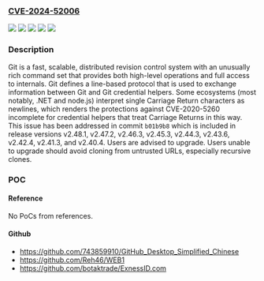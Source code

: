 ### [CVE-2024-52006](https://cve.mitre.org/cgi-bin/cvename.cgi?name=CVE-2024-52006)
![](https://img.shields.io/static/v1?label=Product&message=git&color=blue)
![](https://img.shields.io/static/v1?label=Version&message=%3D%20%3C%3D%202.40.3%20&color=brighgreen)
![](https://img.shields.io/static/v1?label=Vulnerability&message=CWE-116%3A%20Improper%20Encoding%20or%20Escaping%20of%20Output&color=brighgreen)
![](https://img.shields.io/static/v1?label=Vulnerability&message=CWE-147%3A%20Improper%20Neutralization%20of%20Input%20Terminators&color=brighgreen)
![](https://img.shields.io/static/v1?label=Vulnerability&message=CWE-150%3A%20Improper%20Neutralization%20of%20Escape%2C%20Meta%2C%20or%20Control%20Sequences&color=brighgreen)

### Description

Git is a fast, scalable, distributed revision control system with an unusually rich command set that provides both high-level operations and full access to internals. Git defines a line-based protocol that is used to exchange information between Git and Git credential helpers. Some ecosystems (most notably, .NET and node.js) interpret single Carriage Return characters as newlines, which renders the protections against CVE-2020-5260 incomplete for credential helpers that treat Carriage Returns in this way. This issue has been addressed in commit `b01b9b8` which is included in release versions v2.48.1, v2.47.2, v2.46.3, v2.45.3, v2.44.3, v2.43.6, v2.42.4, v2.41.3, and v2.40.4. Users are advised to upgrade. Users unable to upgrade should avoid cloning from untrusted URLs, especially recursive clones.

### POC

#### Reference
No PoCs from references.

#### Github
- https://github.com/743859910/GitHub_Desktop_Simplified_Chinese
- https://github.com/Reh46/WEB1
- https://github.com/botaktrade/ExnessID.com

